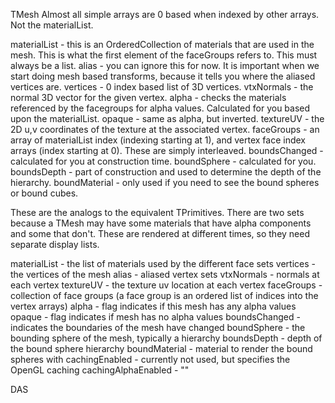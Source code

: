 TMesh
Almost all simple arrays are 0 based when indexed by other arrays. Not the materialList.

materialList - this is an OrderedCollection of materials that are used in the mesh. This is what the first element of the faceGroups refers to. This must always be a list.
alias - you can ignore this for now. It is important when we start doing mesh based transforms, because it tells you where the aliased vertices are.
vertices - 0 index based list of 3D vertices.
vtxNormals - the normal 3D vector for the given vertex.
alpha - checks the materials referenced by the facegroups for alpha values. Calculated for you based upon the materialList.
opaque  - same as alpha, but inverted.
textureUV - the 2D u,v coordinates of the texture at the associated vertex.
faceGroups - an array of materialList index (indexing starting at 1), and vertex face index arrays (index starting at 0). These are simply interleaved. 
boundsChanged - calculated for you at construction time. 
boundSphere - calculated for you.
boundsDepth - part of construction and used to determine the depth of the hierarchy.
boundMaterial - only used if you need to see the bound spheres or bound cubes.

These are the analogs to the equivalent TPrimitives. There are two sets because a TMesh may have some materials that have alpha components and some that don't. These are rendered at different times, so they need separate display lists.

materialList - the list of materials used by the different face sets
vertices - the vertices of the mesh
alias - aliased vertex sets
vtxNormals - normals at each vertex
textureUV - the texture uv location at each vertex
faceGroups - collection of face groups (a face group is an ordered list of indices into the vertex arrays)
alpha - flag indicates if this mesh has any alpha values
opaque - flag indicates if mesh has no alpha values
boundsChanged - indicates the boundaries of the mesh have changed
boundSphere - the bounding sphere of the mesh, typically a hierarchy
boundsDepth - depth of the bound sphere hierarchy
boundMaterial - material to render the bound spheres with
cachingEnabled - currently not used, but specifies the OpenGL caching
cachingAlphaEnabled - ""

DAS